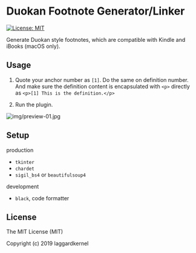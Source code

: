 # Duokan Footnote Generator/Linker

[![License: MIT][license icon]][license]

Generate Duokan style footnotes, which are compatible with Kindle and iBooks (macOS only).

## Usage
1. Quote your anchor number as `[1]`. Do the same on definition number. And make sure the definition content is encapsulated with `<p>` directly as `<p>[1] This is the definition.</p>`

2. Run the plugin.

![img/preview-01.jpg](../assets/img/preview-01.jpg?raw=true)

## Setup
production
- `tkinter`
- `chardet`
- `sigil_bs4` or `beautifulsoup4`

development
- `black`, code formatter

## License

The MIT License (MIT)

Copyright (c) 2019 laggardkernel

[license icon]: https://img.shields.io/badge/License-MIT-yellow.svg
[license]: https://opensource.org/licenses/MIT
